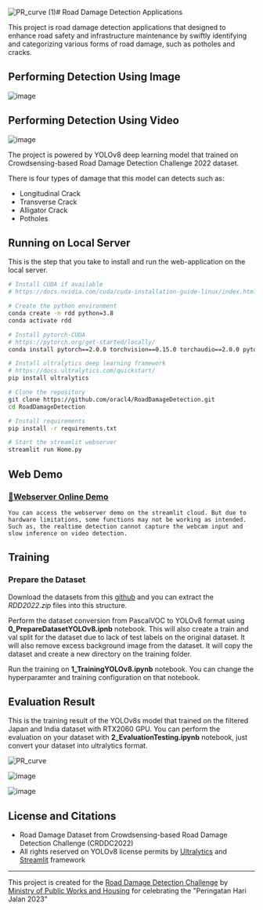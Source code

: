 ![PR_curve (1)](https://github.com/DXG-Gutson/RoadD/assets/161324365/9c875d7a-ff3c-43d8-8dfa-19aa8c36476c)# Road Damage Detection Applications

This project is road damage detection applications that designed to enhance road safety and infrastructure maintenance by swiftly identifying and categorizing various forms of road damage, such as potholes and cracks.

## Performing Detection Using Image

![image](https://github.com/DXG-Gutson/RoadD/assets/161324365/08df9910-a785-460d-b6cf-cd98271bd700)


## Performing Detection Using Video

![image](https://github.com/DXG-Gutson/RoadD/assets/161324365/db3aeae4-f150-4dfc-8aed-e88a8ee8b77a)


The project is powered by YOLOv8 deep learning model that trained on Crowdsensing-based Road Damage Detection Challenge 2022 dataset.

There is four types of damage that this model can detects such as:
- Longitudinal Crack
- Transverse Crack
- Alligator Crack
- Potholes

## Running on Local Server

This is the step that you take to install and run the web-application on the local server.

``` bash
# Install CUDA if available
# https://docs.nvidia.com/cuda/cuda-installation-guide-linux/index.html

# Create the python environment
conda create -n rdd python=3.8
conda activate rdd

# Install pytorch-CUDA
# https://pytorch.org/get-started/locally/
conda install pytorch==2.0.0 torchvision==0.15.0 torchaudio==2.0.0 pytorch-cuda=11.8 -c pytorch -c nvidia

# Install ultralytics deep learning framework
# https://docs.ultralytics.com/quickstart/
pip install ultralytics

# Clone the repository
git clone https://github.com/oracl4/RoadDamageDetection.git
cd RoadDamageDetection

# Install requirements
pip install -r requirements.txt

# Start the streamlit webserver
streamlit run Home.py
```

## Web Demo

### [🎈Webserver Online Demo](https://roaddamagedetection.streamlit.app/)
    
    You can access the webserver demo on the streamlit cloud. But due to hardware limitations, some functions may not be working as intended. Such as, the realtime detection cannot capture the webcam input and slow inference on video detection.

## Training

### Prepare the Dataset

Download the datasets from this [github](https://github.com/sekilab/RoadDamageDetector) and you can extract the *RDD2022.zip* files into this structure.


Perform the dataset conversion from PascalVOC to YOLOv8 format using **0_PrepareDatasetYOLOv8.ipnb** notebook. This will also create a train and val split for the dataset due to lack of test labels on the original dataset. It will also remove excess background image from the dataset. It will copy the dataset and create a new directory on the training folder.



Run the training on **1_TrainingYOLOv8.ipynb** notebook. You can change the hyperparamter and training configuration on that notebook.

## Evaluation Result

This is the training result of the YOLOv8s model that trained on the filtered Japan and India dataset with RTX2060 GPU. You can perform the evaluation on your dataset with **2_EvaluationTesting.ipynb** notebook, just convert your dataset into ultralytics format.

<p align="center">

![PR_curve](https://github.com/DXG-Gutson/RoadD/assets/161324365/219231ee-557c-4b35-9bb0-9d50117c295d)



![image](https://github.com/DXG-Gutson/RoadD/assets/161324365/dbed4654-64fd-4b93-bbbc-5b161bbed368)

![image](https://github.com/DXG-Gutson/RoadD/assets/161324365/c3541727-bb2d-4d5f-86f1-4f8495bacb5e)

</p>

## License and Citations
- Road Damage Dataset from Crowdsensing-based Road Damage Detection Challenge (CRDDC2022)
- All rights reserved on YOLOv8 license permits by [Ultralytics](https://github.com/ultralytics/ultralytics) and [Streamlit](https://streamlit.io/) framework

---
This project is created for the [Road Damage Detection Challenge](https://s.id/RDDHariJalan23) by [Ministry of Public Works and Housing](https://pu.go.id/) for celebrating the "Peringatan Hari Jalan 2023"
